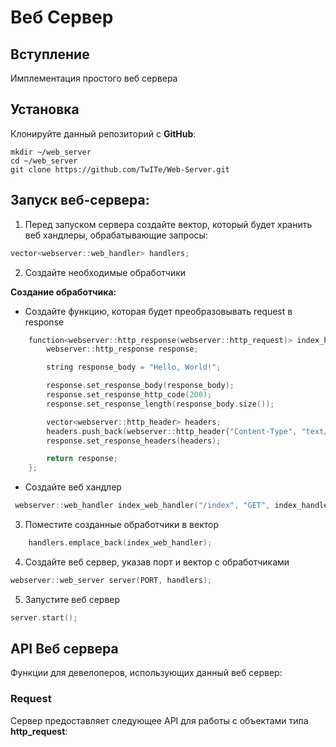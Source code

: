 # Веб Сервер

## Вступление
Имплементация простого веб сервера

## Установка

Клонируйте данный репозиторий с **GitHub**:

```
mkdir ~/web_server
cd ~/web_server
git clone https://github.com/TwITe/Web-Server.git
```

## Запуск веб-сервера:

1. Перед запуском сервера создайте вектор, который будет хранить веб хандлеры, обрабатывающие запросы:
```c++
vector<webserver::web_handler> handlers;
```
2. Создайте необходимые обработчики

**Создание обработчика:**
 - Создайте функцию, которая будет преобразовывать request в response
```c++
    function<webserver::http_response(webserver::http_request)> index_handler = [&](webserver::http_request request) {
        webserver::http_response response;

        string response_body = "Hello, World!";

        response.set_response_body(response_body);
        response.set_response_http_code(200);
        response.set_response_length(response_body.size());

        vector<webserver::http_header> headers;
        headers.push_back(webserver::http_header{"Content-Type", "text/plain"});
        response.set_response_headers(headers);

        return response;
    };
```
 - Создайте веб хандлер
```c++
 webserver::web_handler index_web_handler("/index", "GET", index_handler);
```

3. Поместите созданные обработчики в вектор
```c++
    handlers.emplace_back(index_web_handler);
```

4. Создайте веб сервер, указав порт и вектор с обработчиками
```c++
webserver::web_server server(PORT, handlers);
```

5. Запустите веб сервер
```c++
server.start();
```

## API Веб сервера

Функции для девелоперов, использующих данный веб сервер:

### Request
Сервер предоставляет следующее API для работы с объектами типа **http_request**:

